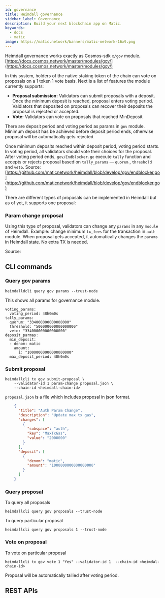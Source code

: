 ```yaml
---
id: governance
title: Heimdall governance
sidebar_label: Governance
description: Build your next blockchain app on Matic.
keywords:
  - docs
  - matic
image: https://matic.network/banners/matic-network-16x9.png 
---
```

Heimdall governance works exactly as Cosmos-sdk `x/gov` module. [https://docs.cosmos.network/master/modules/gov/](https://docs.cosmos.network/master/modules/gov/) 

In this system, holders of the native staking token of the chain can vote on proposals on a 1 token 1 vote basis. Next is a list of features the module currently supports:

- **Proposal submission:** Validators can submit proposals with a deposit. Once the minimum deposit is reached, proposal enters voting period. Valdiators that deposited on proposals can recover their deposits the proposal is rejected or accepted.
- **Vote:** Validators can vote on proposals that reached MinDeposit

There are deposit period and voting period as params in `gov` module. Minimum deposit has be achieved before deposit period ends, otherwise proposal will be automatically gets rejected. 

Once minimum deposits reached within deposit period, voting period starts. In voting period, all validators should vote their choices for the proposal. After voting period ends, `gov/Endblocker.go` execute `tally`  function and accepts or rejects proposal based on `tally_params` — `quorum` , `threshold` and `veto`. Source: [https://github.com/maticnetwork/heimdall/blob/develop/gov/endblocker.go](https://github.com/maticnetwork/heimdall/blob/develop/gov/endblocker.go)

There are different  types of proposals can be implemented in Heimdall but as of yet, it supports one proposal:

### **Param change proposal**

Using this type of proposal, validators can change any `params` in any `module` of Heimdall. Example: change minimum `tx_fees` for the transaction in `auth` module. When proposal gets accepted, it automatically changes the `params` in Heimdall state. No extra TX is needed. 

Source: 

## CLI commands

### Query gov params

    heimdalldcli query gov params --trust-node

This shows all params for governance module.

    voting_params:
      voting_period: 48h0m0s
    tally_params:
      quorum: "334000000000000000"
      threshold: "500000000000000000"
      veto: "334000000000000000"
    deposit_parmas:
      min_deposit:
      - denom: matic
        amount:
          i: "10000000000000000000"
      max_deposit_period: 48h0m0s

### Submit proposal

    heimdallcli tx gov submit-proposal \
    	--validator-id 1 param-change proposal.json \
    	--chain-id <heimdall-chain-id>

`proposal.json` is a file which includes proposal in json format.
```json
    {
      "title": "Auth Param Change",
      "description": "Update max tx gas",
      "changes": [
        {
          "subspace": "auth",
          "key": "MaxTxGas",
          "value": "2000000"
        }
      ],
      "deposit": [
        {
          "denom": "matic",
          "amount": "1000000000000000000"
        }
      ]
    }
```
### Query proposal

To query all proposals

    heimdallcli query gov proposals --trust-node

To query particular proposal

    heimdallcli query gov proposals 1 --trust-node

### Vote on proposal

To vote on particular proposal 

    heimdallcli tx gov vote 1 "Yes" --validator-id 1  --chain-id <heimdal-chain-id>

Proposal will be automatically tallied after voting period.

## REST APIs